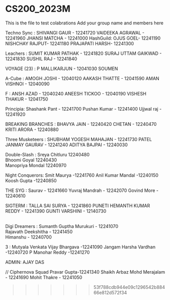 # CS200_2023M

This is the file to test colabrations
Add your group name and members here


Techno Sync : SHIVANGI GAUR - 12241720
              VAIDEEKA AGRAWAL - 12241960
              JHANSI MATCHA - 12241000
HashGuild: OJUS GOEL- 12241190
	   NISHCHAY RAJPUT- 12241180
           PRAJAPATI HARSH- 12241300

Leachers : SUMIT KUMAR PATHAK - 12241820
           SURAJ UTTAM GAIKWAD - 12241830
           SUSHIL RAJ - 12241840

VOYAGE (23) : P MALLIKARJUN - 12041030
         SOUMEN
                    
A-Cube :            AMOGH JOSHI - 12040120
 	                AAKASH THATTE - 12041590
 	                AMAN VISHNOI - 12040090

F : ANSH AZAD - 12040240
    ANEESH TICKOO - 12040190
    VISHESH THAKUR - 12041750



Principia:          Shashank Pant - 12241700
                     Pushan Kumar - 12241400
                     Ujjwal raj   - 12241920
                     
BREAKING BRANCHES : BHAVYA JAIN - 12240420
		    CHETAN - 12240470
		    KRITI ARORA  - 12240880

Three Musketeers : SHUBHAM YOGESH MAHAJAN - 12241730
 		   PATEL JANMAY GAURAV - 12241240
 		   ADITYA BAJPAI - 12240030






Double-Slash : Sreya Chitluru 12240480<br> Bhoomi Goyal 12240430<br> Manopriya Mondal 12240970


Night Conquerors: Smit Maurya -12241760
	Anil Kumar Mandal -12240150
	Koosh Gupta -12240850
	
THE SYG : Saurav - 12241660
          Yuvraj Mandrah - 12242070
          Govind More - 12240610

SIGTERM : TALLA SAI SURYA - 12241860
          PUNETI HEMANTH KUMAR REDDY - 12241390
          GUNTI VARSHINI - 12140730    

<br> 
Digi Dreamers : Sumanth Guptha Murukuri - 12241070<br>
                Rajavath Deekshitha - 12241450<br>
                Himanshu - 12240700    <br> 
 
3  : Mutyala Venkata Vijay Bhargava -12241090
     Jangam Harsha Vardhan          -12240720
     P Manohar Reddy                -12241270


ADMIN: AJAY DAS











































































































// Ciphernova Squad
           Pravar Gupta-12241340
          Shaikh Arbaz Mohd Merajalam - 12241690
          Mohit Thakre - 12241050
       
>>>>>>> 53f788cdb944e09c1296542b88466e812d572f34
